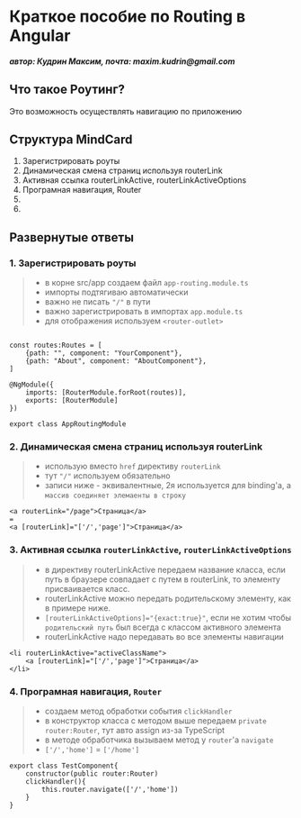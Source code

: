 # Краткое пособие по Routing в Angular

#### _автор: Кудрин Максим, почта: maxim.kudrin@gmail.com_

## Что такое Роутинг?

Это возможность осуществлять навигацию по приложению

## Структура MindCard

1. Зарегистрировать роуты
2. Динамическая смена страниц используя routerLink
3. Активная ссылка routerLinkActive, routerLinkActiveOptions
4. Програмная навигация, Router
5.
6.

## Развернутые ответы

### 1. Зарегистрировать роуты

> - в корне src/app создаем файл `app-routing.module.ts`
> - импорты подтягиваю автоматически
> - важно не писать `"/"` в пути
> - важно зарегистрировать в импортах `app.module.ts`
> - для отображения используем `<router-outlet>`

```

const routes:Routes = [
    {path: "", component: "YourComponent"},
    {path: "About", component: "AboutComponent"},
]

@NgModule({
    imports: [RouterModule.forRoot(routes)],
    exports: [RouterModule]
})

export class AppRoutingModule
```

### 2. Динамическая смена страниц используя routerLink

> - использую вместо `href` директиву `routerLink`
> - тут `"/"` используем обязательно
> - записи ниже - эквивалентные, 2я используется для binding'a, а `массив соединяет элемаенты в строку`

```
<a routerLink="/page">Страница</a>
=
<a [routerLink]="['/','page']">Страница</a>
```

### 3. Активная ссылка `routerLinkActive`, `routerLinkActiveOptions`

> - в директиву routerLinkActive передаем название класса, если путь в браузере совпадает с путем в routerLink, то элементу присваивается класс.
> - routerLinkActive можно передать родительскому элементу, как в примере ниже.
> - `[routerLinkActiveOptions]="{exact:true}"`, если не хотим чтобы `родительский путь` был всегда с классом активного элемента
> - routerLinkActive надо передавать во все элементы навигации

```
<li routerLinkActive="activeClassName">
    <a [routerLink]="['/','page']">Страница</a>
</li>
```

### 4. Програмная навигация, `Router`

> - создаем метод обработки события `clickHandler`
> - в конструктор класса с методом выше передаем `private router:Router`, тут авто assign из-за TypeScript
> - в методе обработчика вызываем метод у `router`'a `navigate`
> - `['/','home']` = `['/home']`

```
export class TestComponent{
    constructor(public router:Router)
    clickHandler(){
        this.router.navigate(['/','home'])
    }
}
```
